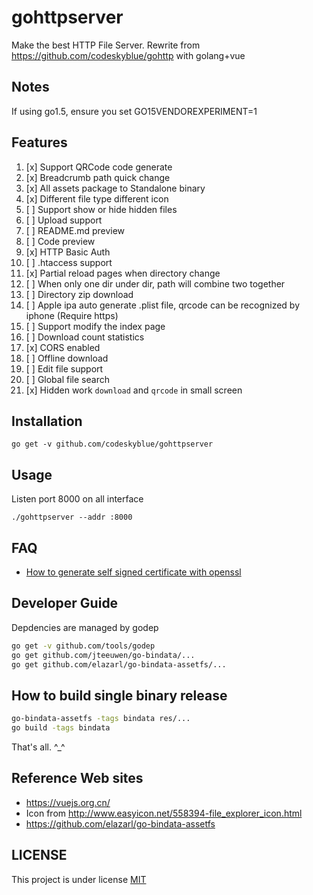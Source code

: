 # gohttpserver
Make the best HTTP File Server. Rewrite from https://github.com/codeskyblue/gohttp with golang+vue

## Notes
If using go1.5, ensure you set GO15VENDOREXPERIMENT=1

## Features
1. [x] Support QRCode code generate
1. [x] Breadcrumb path quick change
1. [x] All assets package to Standalone binary
1. [x] Different file type different icon
1. [ ] Support show or hide hidden files
1. [ ] Upload support
1. [ ] README.md preview
1. [ ] Code preview
1. [x] HTTP Basic Auth
1. [ ] \.htaccess support
1. [x] Partial reload pages when directory change
1. [ ] When only one dir under dir, path will combine two together
1. [ ] Directory zip download
1. [ ] Apple ipa auto generate .plist file, qrcode can be recognized by iphone (Require https)
1. [ ] Support modify the index page
1. [ ] Download count statistics
1. [x] CORS enabled
1. [ ] Offline download
1. [ ] Edit file support
1. [ ] Global file search
1. [x] Hidden work `download` and `qrcode` in small screen

## Installation
```
go get -v github.com/codeskyblue/gohttpserver
```

## Usage
Listen port 8000 on all interface

```
./gohttpserver --addr :8000
```

## FAQ
- [How to generate self signed certificate with openssl](http://stackoverflow.com/questions/10175812/how-to-create-a-self-signed-certificate-with-openssl)

## Developer Guide
Depdencies are managed by godep

```sh
go get -v github.com/tools/godep
go get github.com/jteeuwen/go-bindata/...
go get github.com/elazarl/go-bindata-assetfs/...
```

## How to build single binary release
```sh
go-bindata-assetfs -tags bindata res/...
go build -tags bindata
```

That's all. ^_^

## Reference Web sites

* <https://vuejs.org.cn/>
* Icon from <http://www.easyicon.net/558394-file_explorer_icon.html>
* <https://github.com/elazarl/go-bindata-assetfs>

## LICENSE
This project is under license [MIT](LICENSE)
